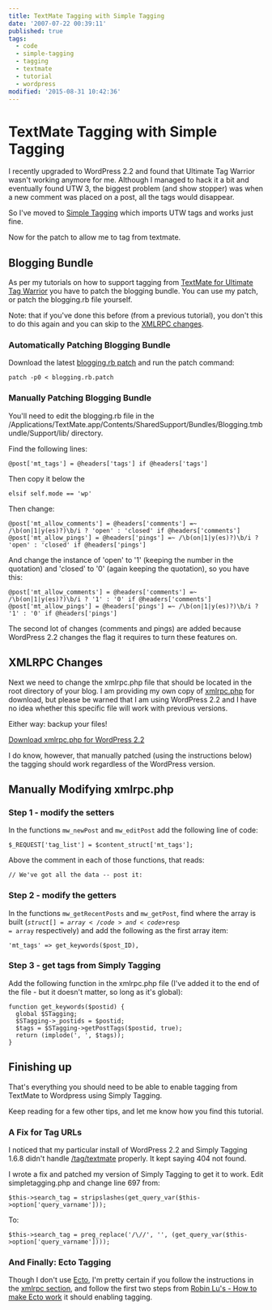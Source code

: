 ```yaml
---
title: TextMate Tagging with Simple Tagging
date: '2007-07-22 00:39:11'
published: true
tags:
  - code
  - simple-tagging
  - tagging
  - textmate
  - tutorial
  - wordpress
modified: '2015-08-31 10:42:36'
---
```

# TextMate Tagging with Simple Tagging

I recently upgraded to WordPress 2.2 and found that Ultimate Tag Warrior wasn't working anymore for me.  Although I managed to hack it a bit and eventually found UTW 3, the biggest problem (and show stopper) was when a new comment was placed on a post, all the tags would disappear.

So I've moved to [Simple Tagging](http://trac.herewithme.fr/project/simpletagging/) which imports UTW tags and works just fine.

Now for the patch to allow me to tag from textmate.


<!--more-->

## Blogging Bundle

As per my tutorials on how to support tagging from [TextMate for Ultimate Tag Warrior](/2007/06/12/textmate-tagging-with-wordpress-22/) you have to patch the blogging bundle.  You can use my patch, or patch the blogging.rb file yourself.

Note: that if you've done this before (from a previous tutorial), you don't this to do this again and you can skip to the [XMLRPC changes](#xmlrpc).

### Automatically Patching Blogging Bundle

Download the latest [blogging.rb patch](/images/blogging.rb.patch) and run the patch command:

<pre><code>patch -p0 &lt; blogging.rb.patch</code></pre>

### Manually Patching Blogging Bundle

You'll need to edit the blogging.rb file in the /Applications/TextMate.app/Contents/SharedSupport/Bundles/Blogging.tmbundle/Support/lib/ directory.

Find the following lines:

<pre><code>@post['mt_tags'] = @headers['tags'] if @headers['tags']</code></pre>

Then copy it below the

<pre><code>elsif self.mode == 'wp'</code></pre>

Then change:

<pre><code>@post['mt_allow_comments'] = @headers['comments'] =~ /\b(on|1|y(es)?)\b/i ? 'open' : 'closed' if @headers['comments']
@post['mt_allow_pings'] = @headers['pings'] =~ /\b(on|1|y(es)?)\b/i ? 'open' : 'closed' if @headers['pings']</code></pre>

And change the instance of 'open' to '1' (keeping the number in the quotation) and 'closed' to '0' (again keeping the quotation), so you have this:

<pre><code>@post['mt_allow_comments'] = @headers['comments'] =~ /\b(on|1|y(es)?)\b/i ? '1' : '0' if @headers['comments']
@post['mt_allow_pings'] = @headers['pings'] =~ /\b(on|1|y(es)?)\b/i ? '1' : '0' if @headers['pings']</code></pre>

The second lot of changes (comments and pings) are added because WordPress 2.2 changes the flag it requires to turn these features on.

<h2 id="xmlrpc">XMLRPC Changes</h2>

Next we need to change the xmlrpc.php file that should be located in the root directory of your blog.  I am providing my own copy of [xmlrpc.php](/images/xmlrpc.php.txt) for download, but please be warned that I am using WordPress 2.2 and I have no idea whether this specific file will work with previous versions.

Either way: backup your files!

[Download xmlrpc.php for WordPress 2.2](/images/xmlrpc.php.txt)

I do know, however, that manually patched (using the instructions below) the tagging should work regardless of the WordPress version.

## Manually Modifying xmlrpc.php

### Step 1 - modify the setters

In the functions <code>mw\_newPost</code> and <code>mw\_editPost</code> add the following line of code:

<pre><code>$_REQUEST['tag_list'] = $content_struct['mt_tags'];</code></pre>

Above the comment in each of those functions, that reads:

<pre><code>// We've got all the data -- post it:</code></pre>

### Step 2 - modify the getters

In the functions <code>mw\_getRecentPosts</code> and <code>mw\_getPost</code>, find where the array is built (<code>$struct[] = array</code> and <code>$resp = array</code> respectively) and add the following as the first array item:

<pre><code>'mt_tags' => get_keywords($post_ID),</code></pre>

### Step 3 - get tags from Simply Tagging

Add the following function in the xmlrpc.php file (I've added it to the end of the file - but it doesn't matter, so long as it's global):

<pre><code>function get_keywords($postid) {
  global $STagging;
  $STagging->_postids = $postid;
  $tags = $STagging->getPostTags($postid, true);
  return (implode(', ', $tags));
}</code></pre>

## Finishing up

That's everything you should need to be able to enable tagging from TextMate to Wordpress using Simply Tagging.

Keep reading for a few other tips, and let me know how you find this tutorial.

### A Fix for Tag URLs

I noticed that my particular install of WordPress 2.2 and Simply Tagging 1.6.8 didn't handle [/tag/textmate](/tag/textmate) properly.  It kept saying 404 not found.

I wrote a fix and patched my version of Simply Tagging to get it to work.  Edit simpletagging.php and change line 697 from:

<pre><code>$this->search_tag = stripslashes(get_query_var($this->option['query_varname']));</code></pre>

To:

<pre><code>$this->search_tag = preg_replace('/\//', '', (get_query_var($this->option['query_varname'])));</code></pre>

### And Finally: Ecto Tagging

Though I don't use [Ecto](http://ecto.kung-foo.tv/), I'm pretty certain if you follow the instructions in the [xmlrpc section](#xmlrpc), and follow the first two steps from [Robin Lu's - How to make Ecto work](http://www.robinlu.com/blog/archives/57) it should enabling tagging.
